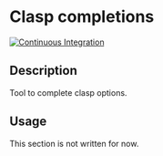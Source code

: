 # Clasp completions

[![Continuous Integration](https://github.com/Console-Utils/bash-clasp-completions-util/actions/workflows/ci.yml/badge.svg)](https://github.com/Console-Utils/bash-clasp-completions-util/actions/workflows/ci.yml)

## Description

Tool to complete clasp options.

## Usage

This section is not written for now.
